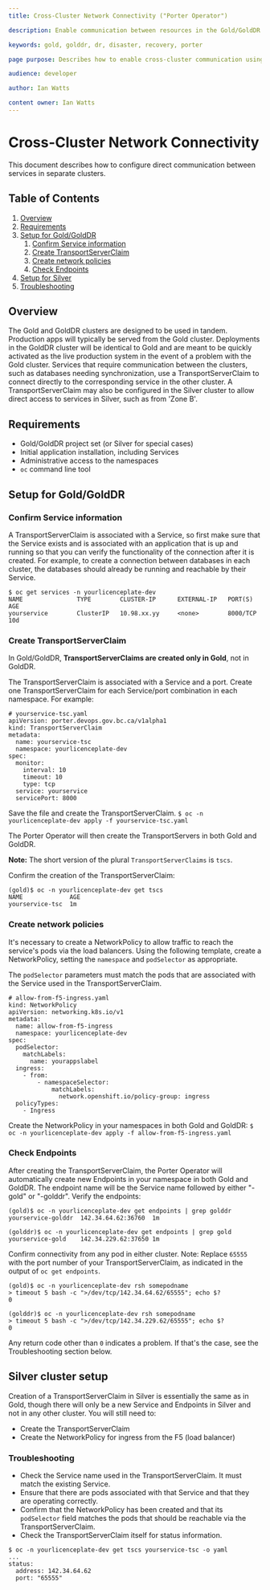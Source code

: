 ```yaml
---
title: Cross-Cluster Network Connectivity ("Porter Operator")

description: Enable communication between resources in the Gold/GoldDR clusters or between Silver and other networks

keywords: gold, golddr, dr, disaster, recovery, porter

page purpose: Describes how to enable cross-cluster communication using the Porter Operator

audience: developer

author: Ian Watts

content owner: Ian Watts
---
```


# Cross-Cluster Network Connectivity
This document describes how to configure direct communication between services in separate clusters.

## Table of Contents
1. [Overview](#overview)
2. [Requirements](#requirements)
3. [Setup for Gold/GoldDR](#setup-gold-golddr)
    1. [Confirm Service information](#confirm-service-information)
    2. [Create TransportServerClaim](#create-transportserverclaim)
    3. [Create network policies](#create-network-policies)
    4. [Check Endpoints](#check-endpoints)
4. [Setup for Silver](#setup-silver)
5. [Troubleshooting](#troubleshooting)

## Overview<a name="overview"></a>
The Gold and GoldDR clusters are designed to be used in tandem.  Production apps will typically be served from the Gold cluster.  Deployments in the GoldDR cluster will be identical to Gold and are meant to be quickly activated as the live production system in the event of a problem with the Gold cluster.  Services that require communication between the clusters, such as databases needing synchronization, use a TransportServerClaim to connect directly to the corresponding service in the other cluster.  A TransportServerClaim may also be configured in the Silver cluster to allow direct access to services in Silver, such as from 'Zone B'.

## Requirements<a name="requirements"></a>
- Gold/GoldDR project set (or Silver for special cases)
- Initial application installation, including Services
- Administrative access to the namespaces
- `oc` command line tool

## Setup for Gold/GoldDR<a name="setup-gold-golddr"></a>
### Confirm Service information<a name="confirm-service-information"></a>
A TransportServerClaim is associated with a Service, so first make sure that the Service exists and is associated with an application that is up and running so that you can verify the functionality of the connection after it is created.  For example, to create a connection between databases in each cluster, the databases should already be running and reachable by their Service.
```
$ oc get services -n yourlicenceplate-dev
NAME               TYPE        CLUSTER-IP      EXTERNAL-IP   PORT(S)     AGE
yourservice        ClusterIP   10.98.xx.yy     <none>        8000/TCP    10d
```

### Create TransportServerClaim<a name="confirm-service-information"></a>
In Gold/GoldDR, **TransportServerClaims are created only in Gold**, not in GoldDR.

The TransportServerClaim is associated with a Service and a port.  Create one TransportServerClaim for each Service/port combination in each namespace.  For example:
```
# yourservice-tsc.yaml
apiVersion: porter.devops.gov.bc.ca/v1alpha1
kind: TransportServerClaim
metadata:
  name: yourservice-tsc
  namespace: yourlicenceplate-dev
spec:
  monitor:
    interval: 10
    timeout: 10
    type: tcp
  service: yourservice
  servicePort: 8000
```
Save the file and create the TransportServerClaim.
`$ oc -n yourlicenceplate-dev apply -f yourservice-tsc.yaml`

The Porter Operator will then create the TransportServers in both Gold and GoldDR.

**Note:** The short version of the plural `TransportServerClaims` is `tscs`.

Confirm the creation of the TransportServerClaim:
```
(gold)$ oc -n yourlicenceplate-dev get tscs
NAME             AGE
yourservice-tsc  1m
```

### Create network policies<a name="confirm-service-information"></a>
It's necessary to create a NetworkPolicy to allow traffic to reach the service's pods via the load balancers.  Using the following template, create a NetworkPolicy, setting the `namespace` and `podSelector` as appropriate.

The `podSelector` parameters must match the pods that are associated with the Service used in the TransportServerClaim.

```
# allow-from-f5-ingress.yaml
kind: NetworkPolicy
apiVersion: networking.k8s.io/v1
metadata:
  name: allow-from-f5-ingress
  namespace: yourlicenceplate-dev
spec:
  podSelector:
    matchLabels:
      name: yourappslabel 
  ingress:
    - from:
        - namespaceSelector:
            matchLabels:
              network.openshift.io/policy-group: ingress
  policyTypes:
    - Ingress
```

Create the NetworkPolicy in your namespaces in both Gold and GoldDR:
`$ oc -n yourlicenceplate-dev apply -f allow-from-f5-ingress.yaml`


### Check Endpoints<a name="check-endpoints"></a>
After creating the TransportServerClaim, the Porter Operator will automatically create new Endpoints in your namespace in both Gold and GoldDR.  The endpoint name will be the Service name followed by either "-gold" or "-golddr".
Verify the endpoints:
```
(gold)$ oc -n yourlicenceplate-dev get endpoints | grep golddr
yourservice-golddr  142.34.64.62:36760	1m

(golddr)$ oc -n yourlicenceplate-dev get endpoints | grep gold
yourservice-gold    142.34.229.62:37650 1m
```

Confirm connectivity from any pod in either cluster.
Note: Replace `65555` with the port number of your TransportServerClaim, as indicated in the output of `oc get endpoints`.
```
(gold)$ oc -n yourlicenceplate-dev rsh somepodname
> timeout 5 bash -c ">/dev/tcp/142.34.64.62/65555"; echo $?
0

(golddr)$ oc -n yourlicenceplate-dev rsh somepodname
> timeout 5 bash -c ">/dev/tcp/142.34.229.62/65555"; echo $?
0
```
Any return code other than `0` indicates a problem.  If that's the case, see the Troubleshooting section below.


## Silver cluster setup<a name="setup-silver"></a>
Creation of a TransportServerClaim in Silver is essentially the same as in Gold, though there will only be a new Service and Endpoints in Silver and not in any other cluster.  You will still need to:
* Create the TransportServerClaim
* Create the NetworkPolicy for ingress from the F5 (load balancer)


### Troubleshooting<a name="troubleshooting"></a>
* Check the Service name used in the TransportServerClaim.  It must match the existing Service.
* Ensure that there are pods associated with that Service and that they are operating correctly.
* Confirm that the NetworkPolicy has been created and that its `podSelector` field matches the pods that should be reachable via the TransportServerClaim.
* Check the TransportServerClaim itself for status information.
```
$ oc -n yourlicenceplate-dev get tscs yourservice-tsc -o yaml
...
status:
  address: 142.34.64.62
  port: "65555"
```

